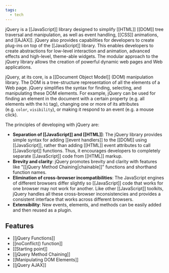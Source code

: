 ```yaml
---
tags:
  - tech
---
```

jQuery is a [[JavaScript]] library designed to simplify [[HTML]] [[DOM]] tree traversal and manipulation, as well as event handling, [[CSS]] animations, and [[AJAX]].
jQuery also provides capabilities for developers to create plug-ins on top of the [[JavaScript]] library. 
This enables developers to create abstractions for low-level interaction and animation, advanced effects and high-level, theme-able widgets. 
The modular approach to the jQuery library allows the creation of powerful dynamic web pages and Web applications.

jQuery, at its core, is a [[Document Object Model]] (DOM) manipulation library.
The DOM is a tree-structure representation of all the elements of a Web page. 
jQuery simplifies the syntax for finding, selecting, and manipulating these DOM elements. 
For example, jQuery can be used for finding an element in the document with a certain property (e.g. all elements with the `h1` tag), changing one or more of its attributes (e.g. `color`, `visibility`), or making it respond to an event (e.g. a mouse click).

The principles of developing with jQuery are:
- **Separation of [[JavaScript]] and [[HTML]]**: The jQuery library provides simple syntax for adding [[event handlers]] to the [[DOM]] using [[JavaScript]], rather than adding [[HTML]] event attributes to call [[JavaScript]] functions. Thus, it encourages developers to completely separate [[JavaScript]] code from [[HTML]] markup.
- **Brevity and clarity**: jQuery promotes brevity and clarity with features like "[[jQuery Method Chaining|chainable]]" functions and shorthand function names.
- **Elimination of cross-browser incompatibilities**: The JavaScript engines of different browsers differ slightly so [[JavaScript]] code that works for one browser may not work for another. Like other [[JavaScript]] toolkits, jQuery handles all these cross-browser inconsistencies and provides a consistent interface that works across different browsers.
- **Extensibility**: New events, elements, and methods can be easily added and then reused as a plugin.

## Features
- [[jQuery Functions]]
- [[noConflict() function]]
- [[Starting point]]
- [[jQuery Method Chaining]]
- [[Manipulating DOM Elements]]
- [[jQuery AJAX]]
